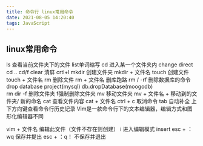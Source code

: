 ```yaml
---
title: 命令行 linux常用命令
date: 2021-08-05 14:20:40
tags: JavaScript
---
```


## linux常用命令
 
 ls 查看当前文件夹下的文件 list单词缩写
 cd 进入某一个文件夹内 change direct cd ..  cd/f
 clear 清屏 crtl+l
 mkdir 创建文件夹 mkdir + 文件名
 touch 创建文件 touch + 文件名
 rm 删除文件 rm + 文件名  删库跑路 rm / -rf  删除数据库的命令 drop database project(mysql) db.dropDatabase(moogodb)  
 rm dir -f 删除文件夹 f强制删除文件夹
 mv 移动文件夹 mv +  文件名 + 移动到的文件夹/ 新的命名
 cat 查看文件内容 cat + 文件名
 ctrl + c 取消命令
 tab 自动补全
 上下方向键查看命令行历史记录
 Vim是一款命令行下的文本编辑器，编辑方式和图形化编辑器不同

 vim + 文件名 编辑此文件（文件不存在则创建）
 i 进入编辑模式 insert
 esc + ：wq 保存并提出
 esc + ：q！ 不保存并退出


 











